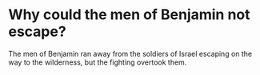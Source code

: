 # Why could the men of Benjamin not escape?

The men of Benjamin ran away from the soldiers of Israel escaping on the way to the wilderness, but the fighting overtook them.
